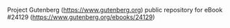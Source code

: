 Project Gutenberg (https://www.gutenberg.org) public repository for eBook #24129 (https://www.gutenberg.org/ebooks/24129)
